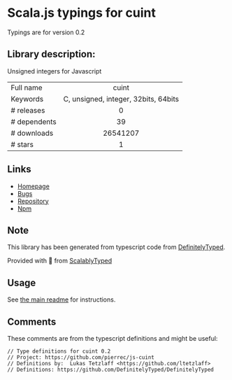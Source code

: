 
# Scala.js typings for cuint

Typings are for version 0.2

## Library description:
Unsigned integers for Javascript

|                    |                 |
| ------------------ | :-------------: |
| Full name          | cuint |
| Keywords           | C, unsigned, integer, 32bits, 64bits |
| # releases         | 0 |
| # dependents       | 39 |
| # downloads        | 26541207 |
| # stars            | 1 |

## Links
- [Homepage](https://github.com/pierrec/js-cuint)
- [Bugs](https://github.com/pierrec/js-cuint/issues)
- [Repository](https://github.com/pierrec/js-cuint)
- [Npm](https://www.npmjs.com/package/cuint)
    


## Note
This library has been generated from typescript code from [DefinitelyTyped](https://definitelytyped.org).

Provided with :purple_heart: from [ScalablyTyped](https://github.com/oyvindberg/ScalablyTyped)

## Usage
See [the main readme](../../readme.md) for instructions.

## Comments

These comments are from the typescript definitions and might be useful:
```
// Type definitions for cuint 0.2
// Project: https://github.com/pierrec/js-cuint
// Definitions by:  Lukas Tetzlaff <https://github.com/ltetzlaff>
// Definitions: https://github.com/DefinitelyTyped/DefinitelyTyped

```

